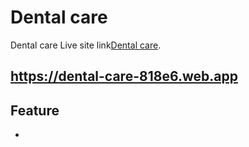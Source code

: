 # Dental care

Dental care Live site link[Dental care](https://dental-care-818e6.web.app/).

## https://dental-care-818e6.web.app

## Feature 
- 
